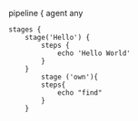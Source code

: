 pipeline {
    agent any

    stages {
        stage('Hello') {
            steps {
                echo 'Hello World'
            }
        }
            stage ('own'){
            steps{
                echo "find"
            }
        }
